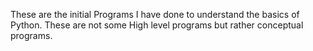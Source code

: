 These are the initial Programs I have done to understand the basics of Python. These are not some High level programs but rather conceptual programs.

